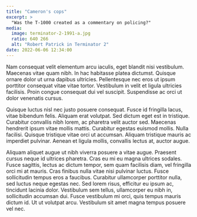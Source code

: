 ```yaml
---
title: "Cameron's cops"
excerpt: >
  "Was the T-1000 created as a commentary on policing?"
media: 
  image: terminator-2-1991-a.jpg
  ratio: 640 266
  alt: "Robert Patrick in Terminator 2"
date: 2022-06-06 12:34:00
---
```

Nam consequat velit elementum arcu iaculis, eget blandit nisi vestibulum. Maecenas vitae quam nibh. In hac habitasse platea dictumst. Quisque ornare dolor ut urna dapibus ultricies. Pellentesque nec eros ut ipsum porttitor consequat vitae vitae tortor. Vestibulum in velit et ligula ultricies facilisis. Proin congue consequat dui vel suscipit. Suspendisse ac orci ut dolor venenatis cursus.

Quisque luctus nisl nec justo posuere consequat. Fusce id fringilla lacus, vitae bibendum felis. Aliquam erat volutpat. Sed dictum eget est in tristique. Curabitur convallis nibh lorem, ac pharetra velit auctor sed. Maecenas hendrerit ipsum vitae mollis mattis. Curabitur egestas euismod mollis. Nulla facilisi. Quisque tristique vitae orci ut accumsan. Aliquam tristique mauris ac imperdiet pulvinar. Aenean et ligula mollis, convallis lectus at, auctor augue.

Aliquam aliquet augue ut nibh viverra posuere a vitae augue. Praesent cursus neque id ultrices pharetra. Cras eu mi eu magna ultrices sodales. Fusce sagittis, lectus ac dictum tempor, sem quam facilisis diam, vel fringilla orci mi at mauris. Cras finibus nulla vitae nisi pulvinar luctus. Fusce sollicitudin tempus eros a faucibus. Curabitur ullamcorper porttitor nulla, sed luctus neque egestas nec. Sed lorem risus, efficitur eu ipsum ac, tincidunt lacinia dolor. Vestibulum sem tellus, ullamcorper eu nibh in, sollicitudin accumsan dui. Fusce vestibulum mi orci, quis tempus mauris dictum id. Ut ut volutpat arcu. Vestibulum sit amet magna tempus posuere vel nec.
